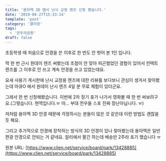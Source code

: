 ```yaml
---
title: '용아맥 3D 땜시 난시 교정 렌즈 신청 했습니다.'
date: '2019-04-27T15:33:14'
template: 'post'
category: '클리앙'
tags: 
  - '모두의공원'
draft: false
---
```


초등학생 때 처음으로 안경을 쓴 이후로 한 번도 안 벗어 본 1인 입니다.

  

딱 한 번 근시 원데이 렌즈 써봤는데 초점이 안 맞아 피곤했었던 경험이 있어서 컨택트 렌즈를 그 이후로 안 쓰고 계속 안경을 쓰고 있었는데요.

  

요새 사용기 게시판에 난시 교정용 렌즈에 대한 리뷰를 보다보니 관심이 생겨서 찾아봤는데 아큐O 에서 원데이 난시 렌즈 4일 분 무료 체험이 있더군요.

  

그래서 한 번 신청해봤습니다. 이번에 2차 정기 휴가 나가서 영화볼 때 한 번 써보려구요.(그렇습니다. 현역입니다.ㅠ 아... 부대 전우들 스포 진짜 장난아닙니다. ㅠ)

  

저처럼 용아맥 3D 안경 때문에 걱정하시는 분들이 많은 것 같은데 이런 방법도 괜찮을 듯 해요.

  

그리고 추가적으로 안경에 장착하는 방식의 3D 안경이 있나 찾아봤는데 용아맥은 일반 편광 안경으로 안되는 거 같네요. 알리에서 팔긴 하는데 배송만 2주라 포기 했습니다 ㅠ

원본 URL: [https://www.clien.net/service/board/park/13428885](https://www.clien.net/service/board/park/13428885)